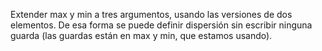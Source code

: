 Extender max y min a tres argumentos, usando las versiones de dos elementos. De esa forma se puede definir dispersión sin escribir ninguna guarda (las guardas están en max y min, que estamos usando).

